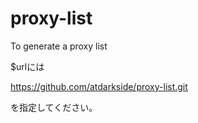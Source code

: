 # proxy-list
To generate a proxy list

$urlには

https://github.com/atdarkside/proxy-list.git

を指定してください。
